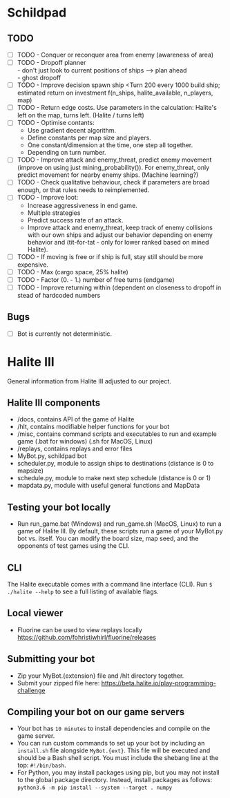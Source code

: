 # Schildpad
## TODO
- [ ] TODO - Conquer or reconquer area from enemy (awareness of area)
- [ ] TODO - Dropoff planner  
        - don't just look to current positions of ships --> plan ahead  
        - ghost dropoff
- [ ] TODO - Improve decision spawn ship <Turn 200 every 1000 build ship; estimated return on investment f(n_ships, halite_available, n_players, map)
- [ ] TODO - Return edge costs. Use parameters in the calculation: Halite's left on the map, turns left. (Halite / turns left)
- [ ] TODO - Optimise contants: 
    - Use gradient decent algorithm.
    - Define constants per map size and players.
    - One constant/dimension at the time, one step all together.
    - Depending on turn number. 
- [ ] TODO - Improve attack and enemy_threat, predict enemy movement (improve on using just mining_probability()). For enemy_threat, only predict movement for nearby enemy ships. (Machine learning?)
- [ ] TODO - Check qualitative behaviour, check if parameters are broad enough, or that rules needs to reimplemented.  
- [ ] TODO - Improve loot:
    - Increase aggressiveness in end game.
    - Multiple strategies
    - Predict success rate of an attack.
    - Improve attack and enemy_threat, keep track of enemy collisions with our own ships and adjust our behavior depending on enemy behavior and (tit-for-tat - only for lower ranked based on mined Halite).
- [ ] TODO - If moving is free or if ship is full, stay still should be more expensive.
- [ ] TODO - Max (cargo space, 25% halite)
- [ ] TODO - Factor (0. - 1.) number of free turns (endgame)
- [ ] TODO - Improve returning within (dependent on closeness to dropoff in stead of hardcoded numbers

## Bugs
- [ ] Bot is currently not deterministic. 

# Halite III
General information from Halite III adjusted to our project.

## Halite III components
* /docs, contains API of the game of Halite 
* /hlt, contains modifiable helper functions for your bot
* /misc, contains command scripts and executables to run and example game (.bat for windows) (.sh for MacOS, Linux)
* /replays, contains replays and error files
* MyBot.py, schildpad bot
* scheduler.py, module to assign ships to destinations (distance is 0 to mapsize)
* schedule.py, module to make next step schedule (distance is 0 or 1)
* mapdata.py, module with useful general functions and MapData

## Testing your bot locally
* Run run_game.bat (Windows) and run_game.sh (MacOS, Linux) to run a game of Halite III. By default, these scripts run a game of your MyBot.py bot vs. itself.  You can modify the board size, map seed, and the opponents of test games using the CLI.

## CLI
The Halite executable comes with a command line interface (CLI). Run `$ ./halite --help` to see a full listing of available flags.


## Local viewer
* Fluorine can be used to view replays locally https://github.com/fohristiwhirl/fluorine/releases

## Submitting your bot
* Zip your MyBot.{extension} file and /hlt directory together.
* Submit your zipped file here: https://beta.halite.io/play-programming-challenge

## Compiling your bot on our game servers
* Your bot has `10 minutes` to install dependencies and compile on the game server.
* You can run custom commands to set up your bot by including an `install.sh` file alongside `MyBot.{ext}`. This file will be executed and should be a Bash shell script. You must include the shebang line at the top: `#!/bin/bash`.
* For Python, you may install packages using pip, but you may not install to the global package directory. Instead, install packages as follows: `python3.6 -m pip install --system --target . numpy`